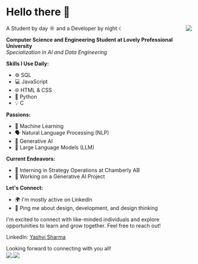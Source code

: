 # Hello there 👋
<img align="right" src="https://octodex.github.com/images/NUX_Octodex.gif"/>
A Student by day ☼ and a Developer by night ☾

**Computer Science and Engineering Student at Lovely Professional University**  
*Specialization in AI and Data Engineering*

**Skills I Use Daily:**
- ⚙️ SQL
- 💻 JavaScript
- 🌐 HTML & CSS
- 🐍 Python
- 💡 C

**Passions:**
- 🤖 Machine Learning
- 🗣️ Natural Language Processing (NLP)
- 🌟 Generative AI
- 🧠 Large Language Models (LLM)

**Current Endeavors:**
- 💼 Interning in Strategy Operations at Chamberly AB
- 💅 Working on a Generative AI Project

**Let's Connect:**
- 🌍 I'm mostly active on LinkedIn
- 💬 Ping me about design, development, and design thinking

I'm excited to connect with like-minded individuals and explore opportunities to learn and grow together. Feel free to reach out!

LinkedIn: [Yashvi Sharma](https://www.linkedin.com/in/yashvi-sharma-150863220/)

Looking forward to connecting with you all!
<br>
<a href="https://github.com/yashvisharma1204/Portfolio">
  <img align="center" src="https://github-readme-stats.vercel.app/api/pin/?username=yashvisharma1204&repo=Portfolio&theme=transparent" />
</a>
<a href="https://github.com/yashvisharma1204/Profile_Card">
  <img align="center" src="https://github-readme-stats.vercel.app/api/pin/?username=yashvisharma1204&repo=Profile_Card&theme=transparent" />
</a>
